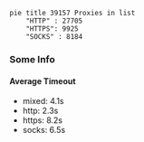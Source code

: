 
```mermaid
pie title 39157 Proxies in list
    "HTTP" : 27705
    "HTTPS": 9925
    "SOCKS" : 8184
```

### Some Info
#### Average Timeout

- mixed: 4.1s
- http: 2.3s
- https: 8.2s
- socks: 6.5s